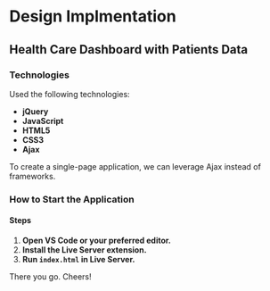 # Design Implmentation

## Health Care Dashboard with Patients Data

### Technologies

Used the following technologies:

- **jQuery**
- **JavaScript**
- **HTML5**
- **CSS3**
- **Ajax**

To create a single-page application, we can leverage Ajax instead of frameworks.

### How to Start the Application

#### Steps

1. **Open VS Code or your preferred editor.**
2. **Install the Live Server extension.**
3. **Run `index.html` in Live Server.**

There you go. Cheers!
